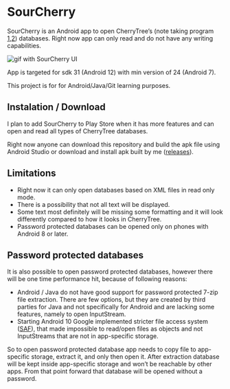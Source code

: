 # SourCherry

SourCherry is an Android app to open CherryTree’s (note taking program [1](https://github.com/giuspen/cherrytree),[2](https://www.giuspen.com/)) databases. Right now app can only read and do not have any writing capabilities.

![gif with SourCherry UI](https://github.com/FFDA/ffda.github.storage/raw/main/images/SourCherry.gif)

App is targeted for sdk 31 (Android 12) with min version of 24 (Android 7).

This project is for for Android/Java/Git learning purposes.

## Instalation / Download

I plan to add SourCherry to Play Store when it has more features and can open and read all types of CherryTree databases.

Right now anyone can download this repository and build the apk file using Android Studio or download and install apk built by me ([releases](https://github.com/FFDA/SourCherry/releases/)).

## Limitations

* Right now it can only open databases based on XML files in read only mode.
* There is a possibility that not all text will be displayed. 
* Some text most definitely will be missing some formatting and it will look differently compared to how it looks in CherryTree.
* Password protected databases can be opened only on phones with Android 8 or later.

## Password protected databases

It is also possible to open password protected databases, however there will be one time performance hit, because of following reasons:

* Android / Java do not have good support for password protected 7-zip file extraction. There are few options, but they are created by third parties for Java and not specifically for Android and are lacking some features, namely to open InputStream.
* Starting Android 10 Google implemented stricter file access system ([SAF](https://developer.android.com/guide/topics/providers/document-provider)), that made impossible to read/open files as objects and not InputStreams that are not in app-specific storage.

So to open password protected database app needs to copy file to app-specific storage, extract it, and only then open it. After extraction database will be kept inside app-specific storage and won’t be reachable by other apps. From that point forward that database will be opened without a password.